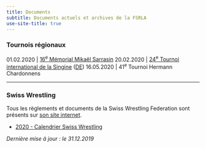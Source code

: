 ```yaml
---
title: Documents
subtitle: Documents actuels et archives de la FSRLA
use-site-title: true
---
```


### Tournois régionaux

01.02.2020 | [16<sup>e</sup> Mémorial Mikaël Sarrasin](/docs/2020/2020-02-01-mikael-sarrasin.pdf)
20.02.2020 | [24<sup>e</sup> Tournoi international de la Singine](/docs/2020/2020-02-22-sense-fr.pdf) ([DE](/docs/2020/2020-02-22-sense-de.pdf))
16.05.2020 | 41<sup>e</sup> Tournoi Hermann Chardonnens

* * *

### Swiss Wrestling

Tous les règlements et documents de la Swiss Wrestling Federation sont présents sur [son site internet](https://swisswrestling.ch/manual_fr).

- [2020 - Calendrier Swiss Wrestling](https://swisswrestling.ch/manual_fr?ceSwfeManual[french]=/srv/www/chroot/site05/web/public/fileadmin/SWFE/ManuelF/00%20Programme%20annuel/00.02%20Programme%20annuel-Swiss%20Wrestling%202020-03.12.2019.pdf)

_Dernière mise à jour : le 31.12.2019_
